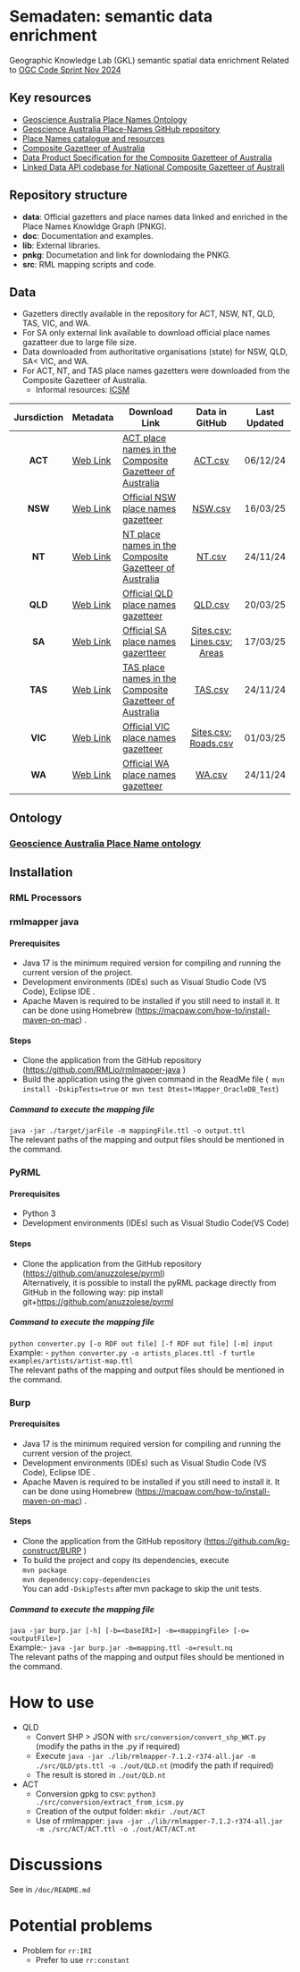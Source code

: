   # Semadaten: semantic data enrichment

Geographic Knowledge Lab (GKL) semantic spatial data enrichment
Related to [OGC Code Sprint Nov 2024](https://www.ogc.org/ogc-events/the-november-2024-ogc-metadata-code-sprint/)

## Key resources 

- [Geoscience Australia Place Names Ontology](https://geoscienceaustralia.github.io/Placenames-Ontology/placenames.html)
- [Geoscience Australia Place-Names GitHub repository](https://github.com/GeoscienceAustralia/Placenames-Ontology)
- [Place Names catalogue and resources](https://catalogue.linked.data.gov.au/resource/20)
- [Composite Gazetteer of Australia](https://placenames.fsdf.org.au/)
- [Data Product Specification for the Composite Gazetteer of Australia](doc/Composite-Gazetteer-DPS.pdf)
- [Linked Data API codebase for National Composite Gazetteer of Australi](https://github.com/GeoscienceAustralia/placenames-dataset)

## Repository structure

- **data**: Official gazetters and place names data linked and enriched in the Place Names Knowldge Graph (PNKG).
- **doc**: Documentation and examples. 
- **lib**: External libraries.
- **pnkg**: Documetation and link for downlodaing the PNKG. 
- **src**: RML mapping scripts and code.

## Data

- Gazetters directly available in the repository for ACT, NSW, NT, QLD, TAS, VIC, and WA.
- For SA only external link available to download official place names gazatteer due to large file size.
- Data downloaded from authoritative organisations (state) for NSW, QLD, SA< VIC, and WA.
- For ACT, NT, and TAS place names gazetters were downloaded from the Composite Gazetteer of Australia. 
    - Informal resources: [ICSM](https://www.icsm.gov.au/individual-state-and-territory-gazetteers)

| Jursdiction | Metadata |                                                                Download Link                                             | Data in GitHub | Last Updated |
| :-------: | ----------- | ------------------------------------------------------------------------------------------------------------------------- | :--------------: | :------------:|
| **ACT** | [Web Link](https://www.data.act.gov.au/dataset/ACT-Feature-Names/kpm6-igvw/about_data)   | [ACT place names in the Composite Gazetteer of Australia](https://placenames.fsdf.org.au/)                  |   [ACT.csv](data/ACT/ACT.csv)  |  06/12/24  |
| **NSW** | [Web Link](https://data.nsw.gov.au/data/dataset/geographical-name-register-of-nsw)         | [Official NSW place names gazetteer](https://data.nsw.gov.au/data/dataset/geographical-name-register-of-nsw/resource/af4e95e2-0dda-44c4-9324-4a025169545c) | [NSW.csv](data/NSW/NSW.csv)        | 16/03/25 |
| **NT**  | [Web Link](https://www.ntlis.nt.gov.au/metadata/export_data?metadata_id=2DBCB7711FB306B6E040CD9B0F274EFE&type=html) | [NT place names in the Composite Gazetteer of Australia](https://placenames.fsdf.org.au/) |  [NT.csv](data/NT/NT.csv)  |  24/11/24 |
| **QLD** | [Web Link](https://www.data.qld.gov.au/dataset/place-names-gazetteer-queensland/resource/ddbaa459-6630-4d89-8221-0fd8da7df39a) | [Official QLD place names gazetteer](https://www.qld.gov.au/environment/land/title/place-names/search)           | [QLD.csv](data/QLD/QLD.csv) |  20/03/25 |
| **SA**  | [Web Link](https://data.sa.gov.au/data/dataset/gazetteer)         | [Official SA place names gazertteer](https://data.sa.gov.au/data/dataset/gazetteer) | [Sites.csv](https://drive.google.com/file/d/1aZxHk-g5_0KRaAOG9w6PuUEHTO2c3QG1/view?usp=sharing); [Lines.csv](https://drive.google.com/file/d/19QUnO59D8vHqY7HME0v3F8kzmMoj4gBl/view?usp=sharing); [Areas](https://drive.google.com/file/d/1Yrc9v_O6KvdtiW75PUFzfZD6bERJ4pxi/view?usp=sharing)              | 17/03/25  |
| **TAS** | [Web Link](https://data.thelist.tas.gov.au/datagn/srv/eng/main.home?uuid=d193cd7a-d93a-4ca8-a0a3-670929ad247a)         | [TAS place names in the Composite Gazetteer of Australia](https://placenames.fsdf.org.au/)                     |  [TAS.csv](data/TAS/TAS.csv) | 24/11/24 |
| **VIC** | [Web Link](https://metashare.maps.vic.gov.au/geonetwork/srv/eng/catalog.search#/metadata/b236fd06-a7fc-5ced-8b98-1f022a329b11)          | [Official VIC place names gazetteer](https://maps.land.vic.gov.au/lassi/VicnamesUI.jsp)   | [Sites.csv](data/VIC/VICSites.csv); [Roads.csv](data/VIC/VICRoads.csv)   | 01/03/25 |
| **WA**  | [Web Link](https://catalogue.data.wa.gov.au/dataset/geographic-names-geonoma) | [Official WA place names gazetteer](https://catalogue.data.wa.gov.au/dataset/geographic-names-geonoma)           | [WA.csv](data/WA/WA.csv)               | 24/11/24 |


## Ontology

### [Geoscience Australia Place Name ontology](https://geoscienceaustralia.github.io/Placenames-Ontology/placenames.html)

## Installation
### RML Processors
###  rmlmapper java 
#### Prerequisites 
* Java 17 is the minimum required version for compiling and running the current version of the project. <br>
* Development environments (IDEs) such as Visual Studio Code (VS Code), Eclipse IDE . <br>
* Apache Maven is required to be installed if you still need to install it. It can be done using Homebrew  (https://macpaw.com/how-to/install-maven-on-mac) .<br>
#### Steps 
* Clone the application from the GitHub repository (https://github.com/RMLio/rmlmapper-java ) 
* Build the application using the given command in the ReadMe file  (``` mvn install -DskipTests=true```  or  ```mvn test Dtest=!Mapper_OracleDB_Test```) 
##### Command to execute the mapping file 
```java -jar ./target/jarFile -m mappingFile.ttl -o output.ttl``` <br>
The relevant paths of the mapping and output files should be mentioned in the command. 

### PyRML 
#### Prerequisites 
* Python 3
* Development environments (IDEs) such as Visual Studio Code(VS Code) 
#### Steps 
* Clone the application from the GitHub repository (https://github.com/anuzzolese/pyrml) <br>
   Alternatively, it is possible to install the pyRML package directly from GitHub in the following way: 
pip install git+https://github.com/anuzzolese/pyrml 
##### Command to execute the mapping file
```python converter.py [-o RDF out file] [-f RDF out file] [-m] input ``` <br>
Example: - 
```python converter.py -o artists_places.ttl -f turtle examples/artists/artist-map.ttl ```
<br>The relevant paths of the mapping and output files should be mentioned in the command.

### Burp
#### Prerequisites 
* Java 17 is the minimum required version for compiling and running the current version of the project. <br>
* Development environments (IDEs) such as Visual Studio Code (VS Code), Eclipse IDE . <br>
* Apache Maven is required to be installed if you still need to install it. It can be done using Homebrew  (https://macpaw.com/how-to/install-maven-on-mac) .<br>
#### Steps 
* Clone the application from the GitHub repository (https://github.com/kg-construct/BURP )
* To build the project and copy its dependencies, execute <br>
```mvn package``` <br>
```mvn dependency:copy-dependencies  ``` <br>
You can add ```-DskipTests``` after mvn package to skip the unit tests.
##### Command to execute the mapping file
```java -jar burp.jar [-h] [-b=<baseIRI>] -m=<mappingFile> [-o=<outputFile>] ``` <br>
Example:- 
```java -jar burp.jar -m=mapping.ttl -o=result.nq ``` <br>
The relevant paths of the mapping and output files should be mentioned in the command. 
<br>

# How to use

- QLD
    - Convert SHP > JSON with `src/conversion/convert_shp_WKT.py` (modify the paths in the .py if required)
    - Execute `java -jar ./lib/rmlmapper-7.1.2-r374-all.jar -m ./src/QLD/pts.ttl -o ./out/QLD.nt` (modify the path if required)
    - The result is stored in `./out/QLD.nt`
- ACT
    - Conversion gpkg to csv: `python3 ./src/conversion/extract_from_icsm.py`
    - Creation of the output folder: `mkdir ./out/ACT`
    - Use of rmlmapper: `java -jar ./lib/rmlmapper-7.1.2-r374-all.jar -m ./src/ACT/ACT.ttl -o ./out/ACT/ACT.nt`


# Discussions

See in `/doc/README.md`

# Potential problems

- Problem for `rr:IRI`
    - Prefer to use `rr:constant`
